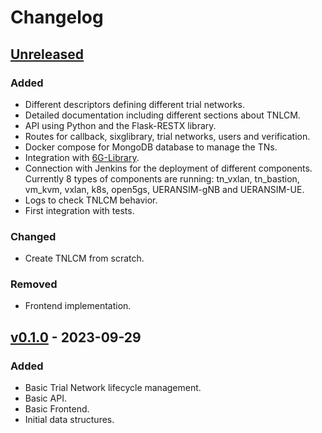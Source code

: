 # Changelog

## [Unreleased]

### Added

- Different descriptors defining different trial networks.
- Detailed documentation including different sections about TNLCM.
- API using Python and the Flask-RESTX library.
- Routes for callback, sixglibrary, trial networks, users and verification.
- Docker compose for MongoDB database to manage the TNs.
- Integration with [6G-Library](https://github.com/6G-SANDBOX/6G-Library).
- Connection with Jenkins for the deployment of different components. Currently 8 types of components are running: tn_vxlan, tn_bastion, vm_kvm, vxlan, k8s, open5gs, UERANSIM-gNB and UERANSIM-UE.
- Logs to check TNLCM behavior.
- First integration with tests.

### Changed

- Create TNLCM from scratch.

### Removed

- Frontend implementation.

## [v0.1.0] - 2023-09-29

### Added

- Basic Trial Network lifecycle management.
- Basic API.
- Basic Frontend.
- Initial data structures.

[unreleased]: https://github.com/6G-SANDBOX/TNLCM/compare/v0.1.0...HEAD
[v0.1.0]: https://github.com/6G-SANDBOX/TNLCM/releases/tag/v0.1.0